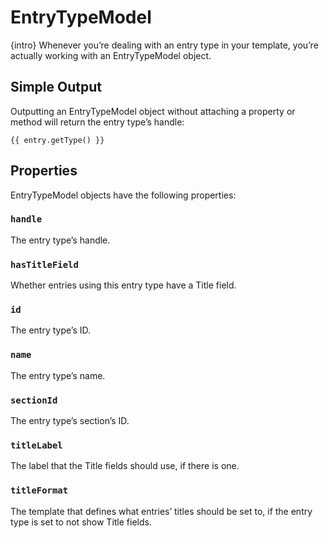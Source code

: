 # EntryTypeModel

{intro} Whenever you’re dealing with an entry type in your template, you’re actually working with an EntryTypeModel object.

## Simple Output

Outputting an EntryTypeModel object without attaching a property or method will return the entry type’s handle:

```twig
{{ entry.getType() }}
```

## Properties

EntryTypeModel objects have the following properties:

### `handle`

The entry type’s handle.

### `hasTitleField`

Whether entries using this entry type have a Title field.

### `id`

The entry type’s ID.

### `name`

The entry type’s name.

### `sectionId`

The entry type’s section’s ID.

### `titleLabel`

The label that the Title fields should use, if there is one.

### `titleFormat`

The template that defines what entries’ titles should be set to, if the entry type is set to not show Title fields.